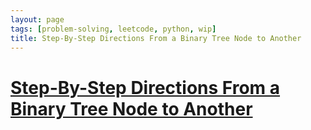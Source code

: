 ```yaml
---
layout: page
tags: [problem-solving, leetcode, python, wip]
title: Step-By-Step Directions From a Binary Tree Node to Another
---
```


# [Step-By-Step Directions From a Binary Tree Node to Another](https://leetcode.com/problems/step-by-step-directions-from-a-binary-tree-node-to-another/)
